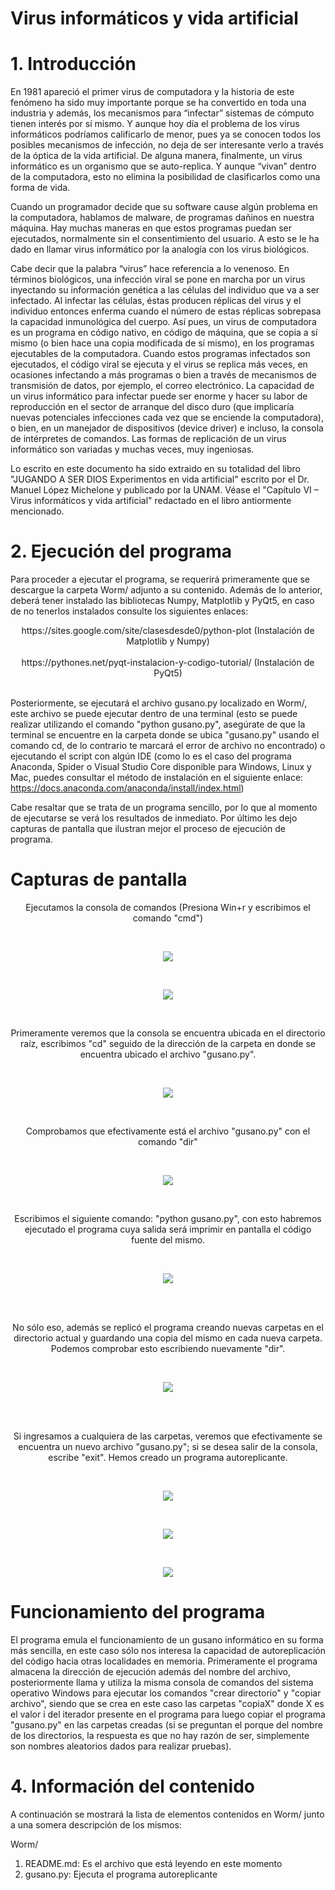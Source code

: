 # Virus informáticos y vida artificial

# 1. Introducción

En 1981 apareció el primer virus de computadora y la historia de este fenómeno
ha sido muy importante porque se ha convertido en toda una industria y además,
los mecanismos para “infectar” sistemas de cómputo tienen interés por sí mismo.
Y aunque hoy día el problema de los virus informáticos podríamos calificarlo de
menor, pues ya se conocen todos los posibles mecanismos de infección, no deja
de ser interesante verlo a través de la óptica de la vida artificial. De alguna
manera, finalmente, un virus informático es un organismo que se auto-replica. Y
aunque “vivan” dentro de la computadora, esto no elimina la posibilidad de
clasificarlos como una forma de vida.

Cuando un programador decide que su software cause algún problema en la
computadora, hablamos de malware, de programas dañinos en nuestra máquina.
Hay muchas maneras en que estos programas puedan ser ejecutados,
normalmente sin el consentimiento del usuario. A esto se le ha dado en llamar
virus informático por la analogía con los virus biológicos.

Cabe decir que la palabra “virus” hace referencia a lo venenoso. En términos
biológicos, una infección viral se pone en marcha por un virus inyectando su
información genética a las células del individuo que va a ser infectado. Al infectar
las células, éstas producen réplicas del virus y el individuo entonces enferma
cuando el número de estas réplicas sobrepasa la capacidad inmunológica del
cuerpo. Así pues, un virus de computadora es un programa en código nativo, en
código de máquina, que se copia a sí mismo (o bien hace una copia modificada de
sí mismo), en los programas ejecutables de la computadora. Cuando estos
programas infectados son ejecutados, el código viral se ejecuta y el virus se
replica más veces, en ocasiones infectando a más programas o bien a través de
mecanismos de transmisión de datos, por ejemplo, el correo electrónico.
La capacidad de un virus informático para infectar puede ser enorme y hacer su
labor de reproducción en el sector de arranque del disco duro (que implicaría
nuevas potenciales infecciones cada vez que se enciende la computadora), o bien,
en un manejador de dispositivos (device driver) e incluso, la consola de intérpretes
de comandos. Las formas de replicación de un virus informático son variadas y
muchas veces, muy ingeniosas.

Lo escrito en este documento ha sido extraido en su totalidad del libro "JUGANDO A SER DIOS Experimentos en vida artificial"
escrito por el Dr. Manuel López Michelone y publicado por la UNAM. Véase el "Capítulo VI – Virus informáticos y vida artificial"
redactado en el libro antiormente mencionado.

# 2. Ejecución del programa

Para proceder a ejecutar el programa, se requerirá primeramente que se descargue la carpeta Worm/ adjunto a su contenido. Además de lo anterior, deberá tener instalado las bibliotecas Numpy, Matplotlib y PyQt5, en caso de no tenerlos instalados consulte los siguientes enlaces: 
<br />
<div align="center">
    https://sites.google.com/site/clasesdesde0/python-plot (Instalación de Matplotlib y Numpy)
</div>
<br />
<div align="center">
    https://pythones.net/pyqt-instalacion-y-codigo-tutorial/ (Instalación de PyQt5)
</div>
<br />

Posteriormente, se ejecutará el archivo gusano.py localizado en Worm/, este archivo se puede ejecutar dentro de una terminal (esto se puede realizar utilizando el comando "python gusano.py", asegúrate de que la terminal se encuentre en la carpeta donde se ubica "gusano.py" usando el comando cd, de lo contrario te marcará el error de archivo no encontrado) o ejecutando el script con algún IDE (como lo es el caso del programa Anaconda, Spider o Visual Studio Core disponible para Windows, Linux y Mac, puedes consultar el método de instalación en el siguiente enlace: https://docs.anaconda.com/anaconda/install/index.html)

Cabe resaltar que se trata de un programa sencillo, por lo que al momento de ejecutarse se verá los resultados de inmediato. Por último les dejo capturas de pantalla que ilustran mejor el proceso de ejecución de programa.

# Capturas de pantalla

<p align="center">
  Ejecutamos la consola de comandos (Presiona Win+r y escribimos el comando "cmd")
</p>
<br />
<p align="center">
  <img src="https://i.postimg.cc/Gphm2V1R/imagen-2022-03-10-231011.png"</img>
</p>
<br />
<p align="center">
  <img src="https://i.postimg.cc/Gh2874fr/imagen-2022-03-10-230633.png"</img>
</p>
<br />
<p align="center">
  Primeramente veremos que la consola se encuentra ubicada en el directorio raíz, escribimos "cd" seguido de la dirección de la carpeta en donde se encuentra ubicado el archivo "gusano.py".
</p>
<br />
<p align="center">
  <img src="https://i.postimg.cc/7Ymc4WX0/imagen-2022-03-10-231331.png"</img>
</p>
<br />
<p align="center">
  Comprobamos que efectivamente está el archivo "gusano.py" con el comando "dir"
</p>
<br />
<p align="center">
  <img src="https://i.postimg.cc/MHG7mdRJ/imagen-2022-03-10-231638.png"</img>
</p>
<br />
<p align="center">
  Escribimos el siguiente comando: "python gusano.py", con esto habremos ejecutado el programa cuya salida será imprimir en pantalla el código fuente del mismo.
</p>
<br />
<p align="center">
  <img src="https://i.postimg.cc/rmZ0Mcd7/imagen-2022-03-10-231918.png"</img>
</p>
<br />
<br />
<p align="center">
  No sólo eso, además se replicó el programa creando nuevas carpetas en el directorio actual y guardando una copia del mismo en cada nueva carpeta. Podemos comprobar esto escribiendo nuevamente "dir".
</p>
<br />
<p align="center">
  <img src="https://i.postimg.cc/1zn5w647/imagen-2022-03-10-232243.png"</img>
</p>
<br />
<br />
<p align="center">
  Si ingresamos a cualquiera de las carpetas, veremos que efectivamente se encuentra un nuevo archivo "gusano.py"; si se desea salir de la consola, escribe "exit". Hemos creado un programa autoreplicante.
</p>
<br />
<p align="center">
  <img src="https://i.postimg.cc/nL8NSQ0P/imagen-2022-03-10-232525.png"</img>
</p>
<br />
<p align="center">
  <img src="https://i.postimg.cc/Y0m1PjXd/imagen-2022-03-10-232733.png"</img>
</p>
<br />
<p align="center">
  <img src="https://i.postimg.cc/ZRvcGfnP/imagen-2022-03-10-232823.png"</img>
</p>

# Funcionamiento del programa

El programa emula el funcionamiento de un gusano informático en su forma más sencilla, en este caso sólo nos interesa la capacidad de autoreplicación del código
hacia otras localidades en memoria. Primeramente el programa almacena la dirección de ejecución además del nombre del archivo, posteriormente llama y utiliza la misma consola
de comandos del sistema operativo Windows para ejecutar los comandos "crear directorio" y "copiar archivo", siendo que se crea en este caso las carpetas "copiaX" donde X es el valor i del iterador presente en el programa para luego copiar el programa "gusano.py" en las carpetas creadas (si se preguntan el porque del nombre de los directorios, la respuesta es que no hay razón de ser, simplemente son nombres aleatorios dados para realizar pruebas).


# 4. Información del contenido

A continuación se mostrará la lista de elementos contenidos en Worm/ junto a una somera descripción de los mismos:

Worm/

1. README.md: Es el archivo que está leyendo en este momento
2. gusano.py: Ejecuta el programa autoreplicante


